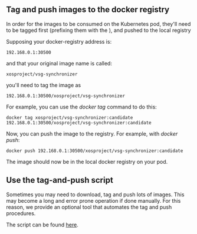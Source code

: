 ## Tag and push images to the docker registry

In order for the images to be consumed on the Kubernetes pod, they'll need to be tagged first (prefixing them with the ), and pushed to the local registry

Supposing your docker-registry address is:
```shell
192.168.0.1:30500
```

and that your original image name is called:
```shell
xosproject/vsg-synchronizer
```

you'll need to tag the image as
```shell
192.168.0.1:30500/xosproject/vsg-synchronizer
```

For example, you can use the *docker tag* command to do this:
```shell
docker tag xosproject/vsg-synchronizer:candidate 192.168.0.1:30500/xosproject/vsg-synchronizer:candidate
```

Now, you can push the image to the registry. For example, with *docker push*:
```shell
docker push 192.168.0.1:30500/xosproject/vsg-synchronizer:candidate
```

The image should now be in the local docker registry on your pod.

## Use the tag-and-push script

Sometimes you may need to download, tag and push lots of images. This may become a long and error prone operation if done manually. For this reason, we provide an optional tool that automates the tag and push procedures.

The script can be found [here](https://github.com/opencord/automation-tools/tree/master/developer).
